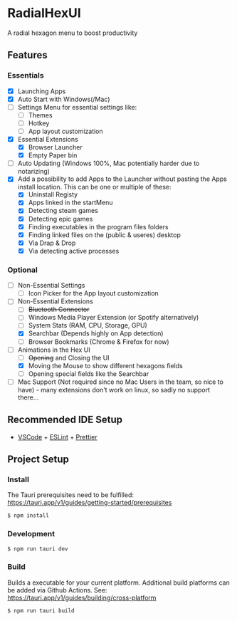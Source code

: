 # RadialHexUI

A radial hexagon menu to boost productivity

## Features

### Essentials

- [x] Launching Apps
- [x] Auto Start with Windows(/Mac)
- [ ] Settings Menu for essential settings like:
  - [ ] Themes
  - [ ] Hotkey
  - [ ] App layout customization
- [x] Essential Extensions
  - [x] Browser Launcher
  - [x] Empty Paper bin
- [ ] Auto Updating (Windows 100%, Mac potentially harder due to notarizing)
- [x] Add a possibility to add Apps to the Launcher without pasting the Apps install location. This can be one or multiple of these:
  - [x] Uninstall Registy
  - [x] Apps linked in the startMenu
  - [x] Detecting steam games
  - [x] Detecting epic games
  - [x] Finding executables in the program files folders
  - [x] Finding linked files on the (public & useres) desktop
  - [x] Via Drap & Drop
  - [x] Via detecting active processes

### Optional

- [ ] Non-Essential Settings
  - [ ] Icon Picker for the App layout customization
- [ ] Non-Essential Extensions
  - [ ] ~~Bluetooth Connector~~
  - [ ] Windows Media Player Extension (or Spotify alternatively)
  - [ ] System Stats (RAM, CPU, Storage, GPU)
  - [x] Searchbar (Depends highly on App detection)
  - [ ] Browser Bookmarks (Chrome & Firefox for now)
- [ ] Animations in the Hex UI
  - [ ] ~~Opening~~ and Closing the UI
  - [x] Moving the Mouse to show different hexagons fields
  - [ ] Opening special fields like the Searchbar
- [ ] Mac Support (Not required since no Mac Users in the team, so nice to have) - many extensions don't work on linux, so sadly no support there...

## Recommended IDE Setup

- [VSCode](https://code.visualstudio.com/) + [ESLint](https://marketplace.visualstudio.com/items?itemName=dbaeumer.vscode-eslint) + [Prettier](https://marketplace.visualstudio.com/items?itemName=esbenp.prettier-vscode)

## Project Setup

### Install

The Tauri prerequisites need to be fulfilled: https://tauri.app/v1/guides/getting-started/prerequisites

```bash
$ npm install
```

### Development

```bash
$ npm run tauri dev
```

### Build

Builds a executable for your current platform. Additional build platforms can be added via Github Actions. See: https://tauri.app/v1/guides/building/cross-platform

```bash
$ npm run tauri build
```
